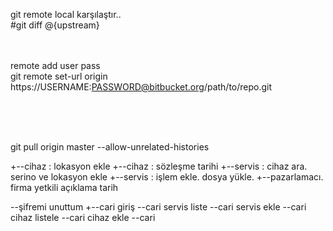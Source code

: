git remote local karşılaştır..<br />
#git diff @{upstream}
<br />

<br /><br />
remote add user pass<br />
git remote set-url origin https://USERNAME:PASSWORD@bitbucket.org/path/to/repo.git<br /><br />

<br /><br />

git pull origin master --allow-unrelated-histories

+--cihaz : lokasyon ekle
+--cihaz  : sözleşme tarihi
+--servis : cihaz ara. serino ve lokasyon ekle
+--servis : işlem ekle. dosya yükle.
+--pazarlamacı. 
firma
yetkili
açıklama
tarih

--şifremi unuttum
+--cari giriş
--cari servis liste
--cari servis ekle
--cari cihaz listele
--cari cihaz ekle
--cari 

